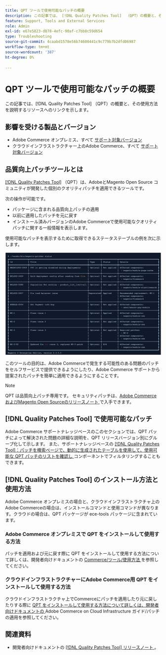 ```yaml
---
title: QPT ツールで使用可能なパッチの概要
description: この記事では、 [!DNL Quality Patches Tool]  （QPT）の概要と、その使用方法を説明するリソースへのリンクを示します。
feature: Support, Tools and External Services
role: Admin
exl-id: e67e5823-d878-4efc-90af-c7bb8c59d654
type: Troubleshooting
source-git-commit: 4caabd1578e56b74600441c9c779b7b2dfd06987
workflow-type: tm+mt
source-wordcount: '387'
ht-degree: 0%

---
```


# QPT ツールで使用可能なパッチの概要

この記事では、[!DNL Quality Patches Tool] （QPT）の概要と、その使用方法を説明するリソースへのリンクを示します。

## 影響を受ける製品とバージョン

* Adobe Commerce オンプレミス、すべて [ サポート対象バージョン ](https://www.adobe.com/content/dam/cc/en/legal/terms/enterprise/pdfs/Adobe-Commerce-Software-Lifecycle-Policy.pdf)
* クラウドインフラストラクチャー上のAdobe Commerce、すべて [ サポート対象バージョン ](https://www.adobe.com/content/dam/cc/en/legal/terms/enterprise/pdfs/Adobe-Commerce-Software-Lifecycle-Policy.pdf)

## 品質向上パッチツールとは

[[!DNL Quality Patches Tool]](https://github.com/magento/quality-patches) （QPT）は、AdobeとMagento Open Source コミュニティが開発した個別のクオリティパッチを適用できるツールです。

次の操作が可能です。

* パッケージに含まれる品質向上パッチの適用
* 以前に適用したパッチを元に戻す
* インストール済みバージョンのAdobe Commerceで使用可能なクオリティパッチに関する一般情報を表示します。

使用可能なパッチを表示するために取得できるステータステーブルの例を次に示します。

![ 使用可能なパッチとそのインストールステータスを示す「品質向上パッチツールのステータス」テーブル ](/help/assets/tools/status_table.png)

このツールの目的は、Adobe Commerceで発生する可能性のある問題のパッチをセルフサービスで提供できるようにしたり、Adobe Commerce サポートから提案されたパッチを簡単に適用できるようにすることです。

>[!NOTE]
>
>QPT は品質向上パッチ専用です。 セキュリティパッチは、[Adobe CommerceおよびMagento Open Sourceのリリースノート ](https://experienceleague.adobe.com/docs/commerce-operations/release/notes/overview.html) で入手できます。

## [!DNL Quality Patches Tool] で使用可能なパッチ

Adobe Commerce サポートナレッジベースのこのセクションでは、QPT パッチによって解決された問題の詳細な説明を、QPT リリースバージョン別にグループ化して示します。
また、サポートナレッジベースの [[!DNL Quality Patches Tool]：パッチを検索ページで、動的に生成されたテーブルを使用して、使用可能な QPT パッチのリストを確認し ](https://experienceleague.adobe.com/tools/commerce-quality-patches/index.html) コンポーネントでフィルタリングすることもできます。

## [!DNL Quality Patches Tool] のインストール方法と使用方法

Adobe Commerce オンプレミスの場合と、クラウドインフラストラクチャ上のAdobe Commerceの場合は、インストールコマンドと使用コマンドが異なります。クラウドの場合は、QPT パッケージが ece-tools パッケージに含まれています。

### Adobe Commerce オンプレミスで QPT をインストールして使用する方法

パッチを適用および元に戻す際に QPT をインストールして使用する方法について詳しくは、開発者向けドキュメントの [Commerce/ツール/使用方法 ](../usage.md) を参照してください。

### クラウドインフラストラクチャーにAdobe Commerce用 QPT をインストールして使用する方法

クラウドインフラストラクチャ上でCommerceにパッチを適用したり元に戻したりする際に [QPT をインストールして使用する方法について詳しくは、開発者向けドキュメントの ](https://experienceleague.adobe.com/docs/commerce-cloud-service/user-guide/develop/upgrade/apply-patches.html)Adobe Commerce on Cloud Infrastructure ガイド/パッチの適用を参照してください。

## 関連資料

* 開発者向けドキュメントの [[!DNL Quality Patches Tool]  リリースノート ](https://experienceleague.adobe.com/docs/commerce-operations/tools/quality-patches-tool/release-notes.html)。
